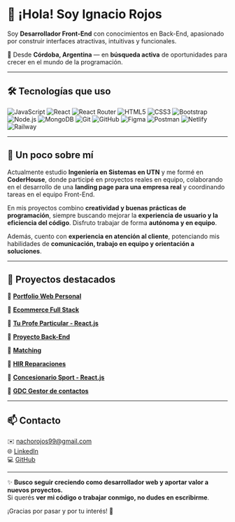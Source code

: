 # 👋 ¡Hola! Soy Ignacio Rojos

Soy **Desarrollador Front-End** con conocimientos en Back-End, apasionado por construir interfaces atractivas, intuitivas y funcionales.

📍 Desde **Córdoba, Argentina** — en **búsqueda activa** de oportunidades para crecer en el mundo de la programación.

---

## 🛠️ Tecnologías que uso

![JavaScript](https://img.shields.io/badge/-JavaScript-F7DF1E?style=flat&logo=javascript&logoColor=black)
![React](https://img.shields.io/badge/-React-61DAFB?style=flat&logo=react&logoColor=black)
![React Router](https://img.shields.io/badge/-React%20Router-CA4245?style=flat&logo=react-router&logoColor=white)
![HTML5](https://img.shields.io/badge/-HTML5-E34F26?style=flat&logo=html5&logoColor=white)
![CSS3](https://img.shields.io/badge/-CSS3-1572B6?style=flat&logo=css3&logoColor=white)
![Bootstrap](https://img.shields.io/badge/-Bootstrap-7952B3?style=flat&logo=bootstrap&logoColor=white)
![Node.js](https://img.shields.io/badge/-Node.js-339933?style=flat&logo=node.js&logoColor=white)
![MongoDB](https://img.shields.io/badge/-MongoDB-47A248?style=flat&logo=mongodb&logoColor=white)
![Git](https://img.shields.io/badge/-Git-F05032?style=flat&logo=git&logoColor=white)
![GitHub](https://img.shields.io/badge/-GitHub-181717?style=flat&logo=github&logoColor=white)
![Figma](https://img.shields.io/badge/-Figma-F24E1E?style=flat&logo=figma&logoColor=white)
![Postman](https://img.shields.io/badge/-Postman-FF6C37?style=flat&logo=postman&logoColor=white)
![Netlify](https://img.shields.io/badge/-Netlify-00C7B7?style=flat&logo=netlify&logoColor=white)
![Railway](https://img.shields.io/badge/-Railway-0B0D0E?style=flat&logo=railway&logoColor=white)

---

## 🚀 Un poco sobre mí

Actualmente estudio **Ingeniería en Sistemas en UTN** y me formé en **CoderHouse**, donde participé en proyectos reales en equipo, colaborando en el desarrollo de una **landing page para una empresa real** y coordinando tareas en el equipo Front-End.

En mis proyectos combino **creatividad y buenas prácticas de programación**, siempre buscando mejorar la **experiencia de usuario y la eficiencia del código**. Disfruto trabajar de forma **autónoma y en equipo**.

Además, cuento con **experiencia en atención al cliente**, potenciando mis habilidades de **comunicación, trabajo en equipo y orientación a soluciones**.

---

## 📂 Proyectos destacados

🚀 [**Portfolio Web Personal**](https://github.com/IgnacioRojos/Porfolio-react-js)  

🚀 [**Ecommerce Full Stack**](https://github.com/IgnacioRojos/ecommerce.git)  

🚀 [**Tu Profe Particular - React.js**](https://github.com/IgnacioRojos/Tu-Profe-Particular-React.git)  

🚀 [**Proyecto Back-End**](https://github.com/IgnacioRojos/BackEnd.git)  

🚀 [**Matching**](https://github.com/IgnacioRojos/Matching-Vite.git)  

🚀 [**HIR Reparaciones**](https://github.com/IgnacioRojos/HIReparaciones-React-js.git)  

🚀 [**Concesionario Sport - React.js**](https://github.com/IgnacioRojos/Concesionario-Sport-React-Js.git)

🚀 [**GDC Gestor de contactos**](https://github.com/IgnacioRojos/GDCFrontEnd.git)

---

## 📫 Contacto

✉️ [nachorojos99@gmail.com](mailto:nachorojos99@gmail.com)  
🌐 [LinkedIn](https://www.linkedin.com/in/ignaciorojos)  
💻 [GitHub](https://github.com/IgnacioRojos)

---

✨ **Busco seguir creciendo como desarrollador web y aportar valor a nuevos proyectos.**  
Si querés **ver mi código o trabajar conmigo, no dudes en escribirme**.

¡Gracias por pasar y por tu interés! 🚀
